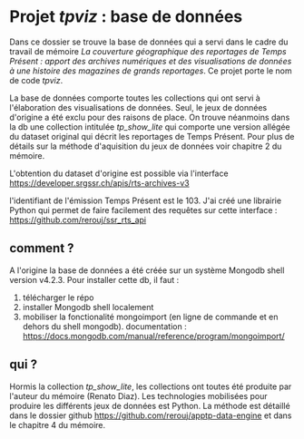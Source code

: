 # Projet *tpviz* : base de données

Dans ce dossier se trouve la base de données qui a servi dans le cadre du travail de mémoire *La couverture géographique des reportages de Temps Présent : apport des archives numériques et des visualisations de données à une histoire des magazines de grands reportages*. Ce projet porte le nom de code *tpviz*.

La base de données comporte toutes les collections qui ont servi à l'élaboration des visualisations de données. Seul, le jeux de données d'origine a été exclu pour des raisons de place. On trouve néanmoins dans la db une collection intitulée *tp_show_lite* qui comporte une version allégée du dataset original qui décrit les reportages de Temps Présent. Pour plus de détails sur la méthode d'aquisition du jeux de données voir chapitre 2 du mémoire.

L'obtention du dataset d'origine est possible via l'interface https://developer.srgssr.ch/apis/rts-archives-v3

l'identifiant de l'émission Temps Présent est le 103. J'ai créé une librairie Python qui permet de faire facilement des requêtes sur cette interface : https://github.com/rerouj/ssr_rts_api

## comment ?

A l'origine la base de données a été créée sur un système Mongodb shell version v4.2.3. Pour installer cette db, il faut :

1. télécharger le répo
2. installer Mongodb shell localement
3. mobiliser la fonctionalité mongoimport (en ligne de commande et en dehors du shell mongodb). documentation : https://docs.mongodb.com/manual/reference/program/mongoimport/

## qui ?

Hormis la collection *tp_show_lite*, les collections ont toutes été produite par l'auteur du mémoire (Renato Diaz). Les technologies mobilisées pour produire les différents jeux de données est Python. La méthode est détaillé dans le dossier github https://github.com/rerouj/apptp-data-engine et dans le chapitre 4 du mémoire.